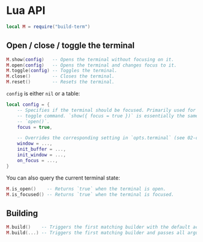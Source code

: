 # Lua API

```lua
local M = require("build-term")
```

## Open / close / toggle the terminal

```lua
M.show(config)   -- Opens the terminal without focusing on it.
M.open(config)   -- Opens the terminal and changes focus to it.
M.toggle(config) -- Toggles the terminal.
M.close()        -- Closes the terminal.
M.reset()        -- Resets the terminal.
```

`config` is either `nil` or a table:

```lua
local config = {
    -- Specifies if the terminal should be focused. Primarily used for the
    -- toggle command. `show({ focus = true })` is essentially the same as
    -- `open()`.
    focus = true,

    -- Overrides the corresponding setting in `opts.terminal` (see 02-configuration.md).
    window = ...,
    init_buffer = ...,
    init_window = ...,
    on_focus = ...,
}
```

You can also query the current terminal state:

```lua
M.is_open()    -- Returns `true` when the terminal is open.
M.is_focused() -- Returns `true` when the terminal is focused.
```

## Building

```lua
M.build()    -- Triggers the first matching builder with the default action.
M.build(...) -- Triggers the first matching builder and passes all arguments to it.
```
